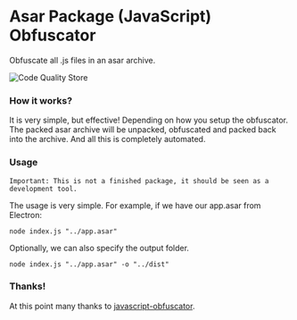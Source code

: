 # Asar Package (JavaScript) Obfuscator
Obfuscate all .js files in an asar archive.

![Code Quality Store](https://api.codiga.io/project/30341/score/svg)

### How it works?
It is very simple, but effective! Depending on how you setup the obfuscator.  
The packed asar archive will be unpacked, obfuscated and packed back into the archive. And all this is completely automated.

### Usage
`Important: This is not a finished package, it should be seen as a development tool.`

The usage is very simple. For example, if we have our app.asar from Electron:
```text
node index.js "../app.asar"
```

Optionally, we can also specify the output folder.
```text
node index.js "../app.asar" -o "../dist"
```

### Thanks!
At this point many thanks to [javascript-obfuscator](https://github.com/javascript-obfuscator/javascript-obfuscator).
